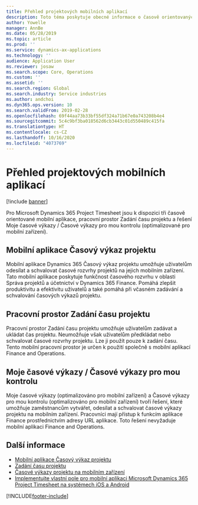 ```yaml
---
title: Přehled projektových mobilních aplikací
description: Toto téma poskytuje obecné informace o časově orientovaných projektových aplikacích pro Microsoft Dynamics 365 Project Timesheet, pracovní prostor Zadání času projektu a řešení Moje časové výkazy / Časové výkazy pro mou kontrolu, které jsou k dispozici na mobilním zařízení.
author: Yowelle
manager: AnnBe
ms.date: 05/28/2019
ms.topic: article
ms.prod: ''
ms.service: dynamics-ax-applications
ms.technology: ''
audience: Application User
ms.reviewer: josaw
ms.search.scope: Core, Operations
ms.custom: ''
ms.assetid: ''
ms.search.region: Global
ms.search.industry: Service industries
ms.author: andchoi
ms.dyn365.ops.version: 10
ms.search.validFrom: 2019-02-28
ms.openlocfilehash: 69f44aa73b33bf55df324a71b67e0a743208b4e4
ms.sourcegitcommit: 5c4c9bf3ba018562d6cb3443c01d550489c415fa
ms.translationtype: HT
ms.contentlocale: cs-CZ
ms.lasthandoff: 10/16/2020
ms.locfileid: "4073769"
---
```

# <a name="project-mobile-applications-overview"></a>Přehled projektových mobilních aplikací

[!include [banner](../includes/banner.md)]

Pro Microsoft Dynamics 365 Project Timesheet jsou k dispozici tři časově orientované mobilní aplikace, pracovní prostor Zadání času projektu a řešení Moje časové výkazy / Časové výkazy pro mou kontrolu (optimalizované pro mobilní zařízení).

## <a name="project-timesheet-mobile-app"></a>Mobilní aplikace Časový výkaz projektu

Mobilní aplikace Dynamics 365 Časový výkaz projektu umožňuje uživatelům odesílat a schvalovat časové rozvrhy projektů na jejich mobilním zařízení. Tato mobilní aplikace poskytuje funkčnost časového rozvrhu v oblasti Správa projektů a účetnictví v Dynamics 365 Finance. Pomáhá zlepšit produktivitu a efektivitu uživatelů a také pomáhá při včasném zadávání a schvalování časových výkazů projektu.

## <a name="project-time-entry-workspace"></a>Pracovní prostor Zadání času projektu

Pracovní prostor Zadání času projektu umožňuje uživatelům zadávat a ukládat čas projektu. Neumožňuje však uživatelům předkládat nebo schvalovat časové rozvrhy projektu. Lze ji použít pouze k zadání času. Tento mobilní pracovní prostor je určen k použití společně s mobilní aplikací Finance and Operations.

## <a name="my-timesheetstimesheets-for-my-review"></a>Moje časové výkazy / Časové výkazy pro mou kontrolu

Moje časové výkazy (optimalizováno pro mobilní zařízení) a Časové výkazy pro mou kontrolu (optimalizováno pro mobilní zařízení) tvoří řešení, které umožňuje zaměstnancům vytvářet, odesílat a schvalovat časové výkazy projektu na mobilním zařízení. Pracovníci mají přístup k funkcím aplikace Finance prostřednictvím adresy URL aplikace. Toto řešení nevyžaduje mobilní aplikaci Finance and Operations.

## <a name="for-more-information"></a>Další informace

- [Mobilní aplikace Časový výkaz projektu](project-timesheet.md)
- [Zadání času projektu]( project-time-entry-mobile-workspace.md)
- [Časové výkazy projektu na mobilním zařízení](Mobile-timesheets.md)
- [Implementujte vlastní pole pro mobilní aplikaci Microsoft Dynamics 365 Project Timesheet na systémech iOS a Android](custom-fields-mobile.md)


[!INCLUDE[footer-include](../includes/footer-banner.md)]
